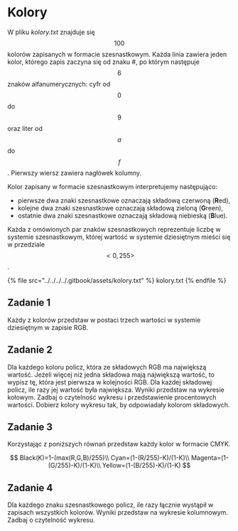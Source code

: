 # Kolory

W pliku *kolory.txt* znajduje się $$100$$ kolorów zapisanych w formacie szesnastkowym. Każda linia zawiera jeden kolor, którego zapis zaczyna się od znaku #, po którym następuje $$6$$ znaków alfanumerycznych: cyfr od $$0$$ do $$9$$ oraz liter od $$a$$ do $$f$$. Pierwszy wiersz zawiera nagłówek kolumny.

Kolor zapisany w formacie szesnastkowym interpretujemy następująco:

- pierwsze dwa znaki szesnastkowe oznaczają składową czerwoną (**R**ed),
- kolejne dwa znaki szesnastkowe oznaczają składową zieloną (**G**reen),
- ostatnie dwa znaki szesnastkowe oznaczają składową niebieską (**B**lue).

Każda z omówionych par znaków szesnastkowych reprezentuje liczbę w systemie szesnastkowym, której wartość w systemie dziesiętnym mieści się w przedziale $$<0, 255>$$.

{% file src="../../../../.gitbook/assets/kolory.txt" %}
kolory.txt
{% endfile %}

## Zadanie 1

Każdy z kolorów przedstaw w postaci trzech wartości w systemie dziesiętnym w zapisie RGB.

## Zadanie 2

Dla każdego koloru policz, która ze składowych RGB ma największą wartość. Jeżeli więcej niż jedna składowa mają największą wartość, to wypisz tę, która jest pierwsza w kolejności RGB. Dla każdej składowej policz, ile razy jej wartość była największa. Wyniki przedstaw na wykresie kołowym. Zadbaj o czytelność wykresu i przedstawienie procentowych wartości. Dobierz kolory wykresu tak, by odpowiadały kolorom składowych.

## Zadanie 3

Korzystając z poniższych równań przedstaw każdy kolor w formacie CMYK.

$$
Black(K)=1-(max(R,G,B)/255)\\
Cyan=(1-(R/255)-K)/(1-K)\\
Magenta=(1-(G/255)-K)/(1-K)\\
Yellow=(1-(B/255)-K)/(1-K)
$$

## Zadanie 4

Dla każdego znaku szesnastkowego policz, ile razy łącznie wystąpił w zapisach wszystkich kolorów. Wyniki przedstaw na wykresie kolumnowym. Zadbaj o czytelność wykresu.
